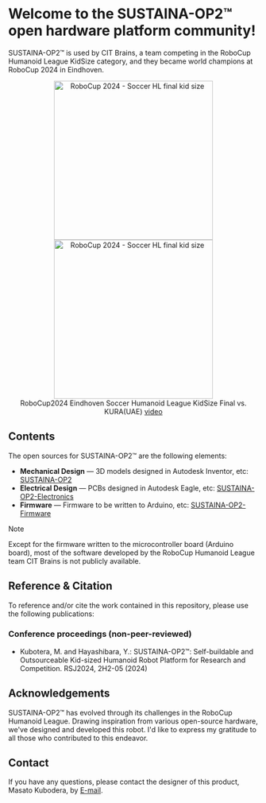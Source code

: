 # Welcome to the SUSTAINA-OP2&trade; open hardware platform community!

SUSTAINA-OP2&trade; is used by CIT Brains, a team competing in the RoboCup Humanoid League KidSize category, and they became world champions at RoboCup 2024 in Eindhoven.

<p align="center">
  <img src="https://live.staticflickr.com/65535/53873219293_4de6a730bf_3k.jpg" alt="RoboCup 2024 - Soccer HL final kid size" width="320px" align="center"> <img src="https://live.staticflickr.com/65535/53873322454_ddae732803_3k.jpg" alt="RoboCup 2024 - Soccer HL final kid size" width="320px" align="center"><br>
  RoboCup2024 Eindhoven Soccer Humanoid League KidSize Final vs. KURA(UAE) <a href="https://www.twitch.tv/videos/2209867454">video</a>
</P>

## Contents

The open sources for SUSTAINA-OP2&trade; are the following elements: 

- **Mechanical Design** — 3D models designed in Autodesk Inventor, etc: [SUSTAINA-OP2](https://github.com/SUSTAINA-OP2/SUSTAINA-OP2)
- **Electrical Design** — PCBs designed in Autodesk Eagle, etc: [SUSTAINA-OP2-Electronics](https://github.com/SUSTAINA-OP2/SUSTAINA-OP2-Electronics)
- **Firmware** — Firmware to be written to Arduino, etc: [SUSTAINA-OP2-Firmware](https://github.com/SUSTAINA-OP2/SUSTAINA-OP2-Firmware)
  
> [!NOTE]
> Except for the firmware written to the microcontroller board (Arduino board), most of the software developed by the RoboCup Humanoid League team CIT Brains is not publicly available.

## Reference & Citation

To reference and/or cite the work contained in this repository, please use the following publications:

### Conference proceedings (non-peer-reviewed)

- Kubotera, M. and Hayashibara, Y.: SUSTAINA-OP2&trade;: Self-buildable and Outsourceable Kid-sized Humanoid Robot Platform for Research and Competition. RSJ2024, 2H2-05 (2024)

## Acknowledgements
SUSTAINA-OP2&trade; has evolved through its challenges in the RoboCup Humanoid League. 
Drawing inspiration from various open-source hardware, we've designed and developed this robot. 
I'd like to express my gratitude to all those who contributed to this endeavor.

## Contact
If you have any questions, please contact the designer of this product, Masato Kubodera, by [E-mail](masatokubotera06@yahoo.co.jp).
